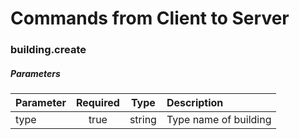 # Commands from Client to Server

### building.create

##### Parameters

| Parameter     | Required      | Type   | Description           |
| ------------- |:-------------:|:------:|:----------------------|
| type          | true          | string | Type name of building |
